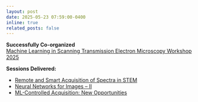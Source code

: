 ```yaml
---
layout: post
date: 2025-05-23 07:59:00-0400
inline: true
related_posts: false
---
```


**Successfully Co-organized**  
[Machine Learning in Scanning Transmission Electron Microscopy Workshop 2025](https://github.com/gduscher/MLSTEM2025)

**Sessions Delivered:**
- [Remote and Smart Acquisition of Spectra in STEM](https://github.com/gduscher/MLSTEM2025/blob/main/Day3/Day3-remote-spectra-acquisiton.pdf)
- [Neural Networks for Images – II](https://github.com/gduscher/MLSTEM2025/blob/main/Day4/ML-STEM-NN-2.pdf)
- [ML-Controlled Acquisition: New Opportunities](https://github.com/gduscher/MLSTEM2025/blob/main/Day5/Day_5_ML-STEM-2025-opportunities.pdf)